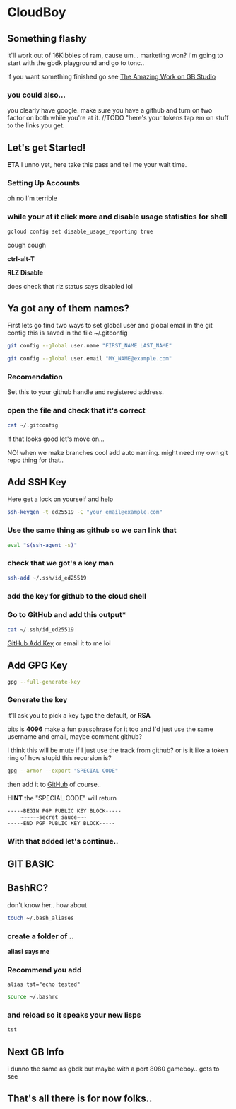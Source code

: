# CloudBoy

## Something flashy

it'll work out of 16Kibbles of ram, cause um... marketing won?
I'm going to start with the gbdk playground and go to tonc..

if you want something finished go see
[The Amazing Work on GB Studio](https://www.gbstudio.dev/)

### you could also...
you clearly have google. make sure you have a github
and turn on two factor on both while you're at it.
//TODO "here's your tokens tap em on stuff to the links you get.

## Let's get Started!

**ETA** I unno yet, here take this pass and tell me your wait time.

### Setting Up Accounts
oh no I'm terrible

### while your at it click more and disable usage statistics for shell

```sh
gcloud config set disable_usage_reporting true
```

cough cough 

**ctrl-alt-T**

**RLZ Disable**

does check that rlz status says disabled lol

## Ya got any of them names?

First lets go find two ways to set 
global user and global email in the git config
this is saved in the file ~/.gitconfig

```bash
git config --global user.name "FIRST_NAME LAST_NAME"
```

```bash
git config --global user.email "MY_NAME@example.com"
```
### Recomendation

Set this to your github handle and registered address.

### open the file and check that it's correct

```bash
cat ~/.gitconfig
```

if that looks good let's move on...

NO! when we make branches cool add auto naming. 
might need my own git repo thing for that..

## Add SSH Key

Here get a lock on yourself and help

```bash
ssh-keygen -t ed25519 -C "your_email@example.com"
```
### Use the same thing as github so we can link that

```sh
eval "$(ssh-agent -s)"
```
### check that we got's a key man

```bash
ssh-add ~/.ssh/id_ed25519
```

### add the key for github to the cloud shell

### **Go to GitHub and add this output***

```bash
cat ~/.ssh/id_ed25519
```
[GitHub Add Key](https://github.com/settings/ssh/new)
or email it to me lol

## Add GPG Key

```sh
gpg --full-generate-key
```
### Generate the key

it'll ask you to pick a key type
the default, or **RSA**

bits is **4096**
make a fun passphrase for it too
and I'd just use the same username
and email, maybe comment github?

I think this will be mute if I just use the track from github? 
or is it like a token ring of how stupid this recursion is?



```sh
gpg --armor --export "SPECIAL CODE"
```

then add it to [GitHub](https://github.com/settings/gpg/new) of course..

**HINT** the "SPECIAL CODE" will return

```terminal
-----BEGIN PGP PUBLIC KEY BLOCK-----
    ~~~~~~secret sauce~~~
-----END PGP PUBLIC KEY BLOCK-----
```

### With that added let's continue..

## GIT BASIC

### 

## BashRC?

don't know her.. how about
```sh
touch ~/.bash_aliases
```
### create a folder of ..

<walkthrough-editor-open-file filePath=".bash_aliases">**aliasi says me**</walkthrough-editor-open-file>


### **Recommend** you add 

```
alias tst="echo tested"
```

```sh
source ~/.bashrc
```

### and reload so it speaks your new lisps
```sh
tst
```

## Next GB Info

i dunno
the same as gbdk but maybe with a port 8080 gameboy.. gots to see

## That's all there is for now folks..

<walkthrough-conclusion-trophy></walkthrough-conclusion-trophy>